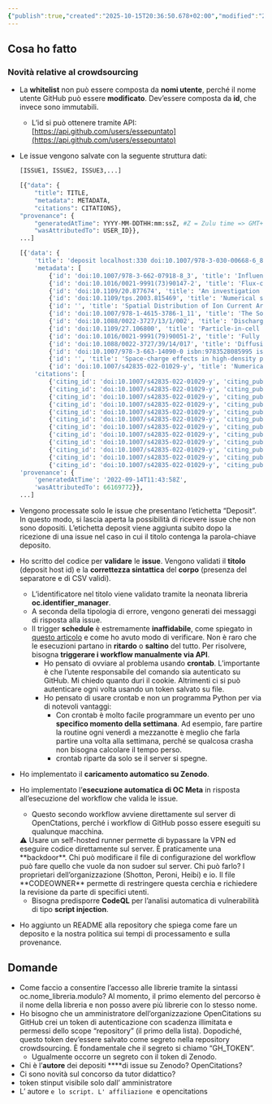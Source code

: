 ```yaml
---
{"publish":true,"created":"2025-10-15T20:36:50.678+02:00","modified":"2025-10-15T19:37:04.000+02:00","cssclasses":""}
---
```



## Cosa ho fatto

### Novità relative al crowdsourcing

- La **whitelist** non può essere composta da **nomi utente**, perché il nome utente GitHub può essere **modificato**. Dev’essere composta da **id**, che invece sono immutabili.
    - L’id si può ottenere tramite API: [https://api.github.com/users/essepuntato](https://api.github.com/users/essepuntato)
- Le issue vengono salvate con la seguente struttura dati:
    
    ```python
    [ISSUE1, ISSUE2, ISSUE3,...]
    
    [{"data": {
    	"title": TITLE,
    	"metadata": METADATA,
    	"citations": CITATIONS},
    "provenance": {
    	"generatedAtTime": YYYY-MM-DDTHH:mm:ssZ, #Z = Zulu time => GMT+0
    	"wasAttributedTo": USER_ID}},
    ...]
    
    [{'data': {
        'title': 'deposit localhost:330 doi:10.1007/978-3-030-00668-6_8', 
        'metadata': [
            {'id': 'doi:10.1007/978-3-662-07918-8_3', 'title': 'Influence of Dielectric Properties, State, and Electrodes on Electric Strength', 'author': 'Ushakov, Vasily Y.', 'pub_date': '2004', 'venue': 'Insulation of High-Voltage Equipment [isbn:9783642058530 isbn:9783662079188]', 'volume': '', 'issue': '', 'page': '27-82', 'type': 'book chapter', 'publisher': 'Springer Science and Business Media LLC [crossref:297]', 'editor': ''}, 
            {'id': 'doi:10.1016/0021-9991(73)90147-2', 'title': 'Flux-corrected transport. I. SHASTA, a fluid transport algorithm that works', 'author': 'Boris, Jay P; Book, David L', 'pub_date': '1973-1', 'venue': 'Journal of Computational Physics [issn:0021-9991]', 'volume': '11', 'issue': '1', 'page': '38-69', 'type': 'journal article', 'publisher': 'Elsevier BV [crossref:78]', 'editor': ''}, 
            {'id': 'doi:10.1109/20.877674', 'title': 'An investigation of FEM-FCT method for streamer corona simulation', 'author': 'Woong-Gee Min, ; Hyeong-Seok Kim, ; Seok-Hyun Lee, ; Song-Yop Hahn, ', 'pub_date': '2000-7', 'venue': 'IEEE Transactions on Magnetics [issn:0018-9464]', 'volume': '36', 'issue': '4', 'page': '1280-1284', 'type': 'journal article', 'publisher': 'Institute of Electrical and Electronics Engineers (IEEE) [crossref:263]', 'editor': ''}, 
            {'id': 'doi:10.1109/tps.2003.815469', 'title': 'Numerical study on influences of barrier arrangements on dielectric barrier discharge characteristics', 'author': 'Woo Seok Kang, ; Jin Myung Park, ; Yongho Kim, ; Sang Hee Hong, ', 'pub_date': '2003-8', 'venue': 'IEEE Transactions on Plasma Science [issn:0093-3813]', 'volume': '31', 'issue': '4', 'page': '504-510', 'type': 'journal article', 'publisher': 'Institute of Electrical and Electronics Engineers (IEEE) [crossref:263]', 'editor': ''}, 
            {'id': '', 'title': 'Spatial Distribution of Ion Current Around HVDC Bundle Conductors', 'author': 'Zhou, Xiangxian; Cui, Xiang; Lu, Tiebing; Fang, Chao; Zhen, Yongzan', 'pub_date': '2012-1', 'venue': 'IEEE Transactions on Power Delivery [issn:0885-8977 issn:1937-4208]', 'volume': '27', 'issue': '1', 'page': '380-390', 'type': 'journal article', 'publisher': 'Institute of Electrical and Electronics Engineers (IEEE) [crossref:263]', 'editor': ''}, 
            {'id': 'doi:10.1007/978-1-4615-3786-1_11', 'title': 'The Solution of the Continuity Equations in Ionization and Plasma Growth', 'author': 'Davies, A. J.; Niessen, W.', 'pub_date': '1990', 'venue': 'Physics and Applications of Pseudosparks [isbn:9781461366874 isbn:9781461537861]', 'volume': '', 'issue': '', 'page': '197-217', 'type': 'book chapter', 'publisher': 'Springer Science and Business Media LLC [crossref:297]', 'editor': ''}, 
            {'id': 'doi:10.1088/0022-3727/13/1/002', 'title': 'Discharge current induced by the motion of charged particles', 'author': 'Sato, N', 'pub_date': '1980-1-14', 'venue': 'Journal of Physics D: Applied Physics [issn:0022-3727 issn:1361-6463]', 'volume': '13', 'issue': '1', 'page': '3-6', 'type': 'journal article', 'publisher': 'IOP Publishing [crossref:266]', 'editor': ''}, 
            {'id': 'doi:10.1109/27.106800', 'title': 'Particle-in-cell charged-particle simulations, plus Monte Carlo collisions with neutral atoms, PIC-MCC', 'author': 'Birdsall, C.K.', 'pub_date': '1991-4', 'venue': 'IEEE Transactions on Plasma Science [issn:0093-3813]', 'volume': '19', 'issue': '2', 'page': '65-85', 'type': 'journal article', 'publisher': 'Institute of Electrical and Electronics Engineers (IEEE) [crossref:263]', 'editor': ''}, 
            {'id': 'doi:10.1016/0021-9991(79)90051-2', 'title': 'Fully multidimensional flux-corrected transport algorithms for fluids', 'author': 'Zalesak, Steven T', 'pub_date': '1979-6', 'venue': 'Journal of Computational Physics [issn:0021-9991]', 'volume': '31', 'issue': '3', 'page': '335-362', 'type': 'journal article', 'publisher': 'Elsevier BV [crossref:78]', 'editor': ''}, 
            {'id': 'doi:10.1088/0022-3727/39/14/017', 'title': 'Diffusion correction to the Raether–Meek criterion for the avalanche-to-streamer transition', 'author': 'Montijn, Carolynne; Ebert, Ute [orcid:0000-0003-3891-6869]', 'pub_date': '2006-6-30', 'venue': 'Journal of Physics D: Applied Physics [issn:0022-3727 issn:1361-6463]', 'volume': '39', 'issue': '14', 'page': '2979-2992', 'type': 'journal article', 'publisher': 'IOP Publishing [crossref:266]', 'editor': ''}, 
            {'id': 'doi:10.1007/978-3-663-14090-0 isbn:9783528085995 isbn:9783663140900', 'title': 'High-Voltage Insulation Technology', 'author': 'Kind, Dieter; Kärner, Hermann', 'pub_date': '1985', 'venue': '', 'volume': '', 'issue': '', 'page': '', 'type': 'book', 'publisher': 'Springer Science and Business Media LLC [crossref:297]', 'editor': ''}, 
            {'id': '', 'title': 'Space-charge effects in high-density plasmas', 'author': 'Morrow, R', 'pub_date': '1982-6', 'venue': 'Journal of Computational Physics [issn:0021-9991]', 'volume': '46', 'issue': '3', 'page': '454-461', 'type': 'journal article', 'publisher': 'Elsevier BV [crossref:78]', 'editor': ''}, 
            {'id': 'doi:10.1007/s42835-022-01029-y', 'title': 'Numerical Simulation of Gas Discharge Using SUPG-FEM-FCT Method with Adaptive Mesh Refinement', 'author': 'Choi, Chan Young; Park, Il Han [orcid:0000-0002-9383-6856]', 'pub_date': '2022-2-28', 'venue': 'Journal of Electrical Engineering & Technology [issn:1975-0102 issn:2093-7423]', 'volume': '17', 'issue': '3', 'page': '1873-1881', 'type': 'journal article', 'publisher': 'Springer Science and Business Media LLC [crossref:297]', 'editor': ''}], 
        'citations': [
            {'citing_id': 'doi:10.1007/s42835-022-01029-y', 'citing_publication_date': '2022-02-28', 'cited_id': 'doi:10.1007/978-3-662-07918-8_3', 'cited_publication_date': '2004'}, 
            {'citing_id': 'doi:10.1007/s42835-022-01029-y', 'citing_publication_date': '2022-02-28', 'cited_id': 'doi:10.1016/0021-9991(73)90147-2', 'cited_publication_date': '1973-1'}, 
            {'citing_id': 'doi:10.1007/s42835-022-01029-y', 'citing_publication_date': '2022-02-28', 'cited_id': 'doi:10.1109/20.877674', 'cited_publication_date': '2000-7'}, 
            {'citing_id': 'doi:10.1007/s42835-022-01029-y', 'citing_publication_date': '2022-02-28', 'cited_id': 'doi:10.1109/tps.2003.815469', 'cited_publication_date': ''}, 
            {'citing_id': 'doi:10.1007/s42835-022-01029-y', 'citing_publication_date': '2022-02-28', 'cited_id': 'doi:10.1109/tpwrd.2011.2172694', 'cited_publication_date': '2012-1'}, 
            {'citing_id': 'doi:10.1007/s42835-022-01029-y', 'citing_publication_date': '2022-02-28', 'cited_id': 'doi:10.1007/978-1-4615-3786-1_11', 'cited_publication_date': '1990'},
            {'citing_id': 'doi:10.1007/s42835-022-01029-y', 'citing_publication_date': '2022-02-28', 'cited_id': 'doi:10.1088/0022-3727/13/1/002', 'cited_publication_date': '1980-1-14'}, 
            {'citing_id': 'doi:10.1007/s42835-022-01029-y', 'citing_publication_date': '2022-02-28', 'cited_id': 'doi:10.1109/27.106800', 'cited_publication_date': '1991-4'}, 
            {'citing_id': 'doi:10.1007/s42835-022-01029-y', 'citing_publication_date': '2022-02-28', 'cited_id': 'doi:10.1016/0021-9991(79)90051-2', 'cited_publication_date': '1979-6'}, 
            {'citing_id': 'doi:10.1007/s42835-022-01029-y', 'citing_publication_date': '2022-02-28', 'cited_id': 'doi:10.1088/0022-3727/39/14/017', 'cited_publication_date': ''}, 
            {'citing_id': 'doi:10.1007/s42835-022-01029-y', 'citing_publication_date': '2022-02-28', 'cited_id': 'doi:10.1007/978-3-663-14090-0', 'cited_publication_date': '1985'}, 
            {'citing_id': 'doi:10.1007/s42835-022-01029-y', 'citing_publication_date': '2022-02-28', 'cited_id': 'doi:10.1016/0021-9991(82)90026-2', 'cited_publication_date': ''}]}, 
    'provenance': {
        'generatedAtTime': '2022-09-14T11:43:58Z', 
        'wasAttributedTo': 66169772}},
    ...]
    ```
    
- Vengono processate solo le issue che presentano l’etichetta “Deposit”. In questo modo, si lascia aperta la possibilità di ricevere issue che non sono dopositi. L’etichetta deposit viene aggiunta subito dopo la ricezione di una issue nel caso in cui il titolo contenga la parola-chiave deposito.
- Ho scritto del codice per **validare** le **issue**. Vengono validati il **titolo** (deposit host id) e la **correttezza sintattica** del **corpo** (presenza del separatore e di CSV validi).
    - L’identificatore nel titolo viene validato tramite la neonata libreria **oc.identifier_manager**.
    - A seconda della tipologia di errore, vengono generati dei messaggi di risposta alla issue.
    - Il trigger **schedule** è estremamente **inaffidabile**, come spiegato in [questo articolo](https://upptime.js.org/blog/2021/01/22/github-actions-schedule-not-working/) e come ho avuto modo di verificare. Non è raro che le esecuzioni partano in **ritardo** o **saltino** del tutto. Per risolvere, bisogna **triggerare i workflow manualmente via API**.
        - Ho pensato di ovviare al problema usando **crontab**. L’importante è che l’utente responsabile del comando sia autenticato su GitHub. Mi chiedo quanto duri il cookie. Altrimenti ci si può autenticare ogni volta usando un token salvato su file.
        - Ho pensato di usare crontab e non un programma Python per via di notevoli vantaggi:
            - Con crontab è molto facile programmare un evento per uno **specifico momento della settimana**. Ad esempio, fare partire la routine ogni venerdì a mezzanotte è meglio che farla partire una volta alla settimana, perché se qualcosa crasha non bisogna calcolare il tempo perso.
            - crontab riparte da solo se il server si spegne.
- Ho implementato il **caricamento automatico su Zenodo**.
- Ho implementato l’**esecuzione automatica di OC Meta** in risposta all’esecuzione del workflow che valida le issue.
    - Questo secondo workflow avviene direttamente sul server di OpenCtations, perché i workflow di GitHub posso essere eseguiti su qualunque macchina.
    
    <aside>
    ⚠️ Usare un self-hosted runner permette di bypassare la VPN ed eseguire codice direttamente sul server. È praticamente una **backdoor**. Chi può modificare il file di configurazione del workflow può fare quello che vuole da non sudoer sul server. Chi può farlo? I proprietari dell’organizzazione (Shotton, Peroni, Heibi) e io. Il file **CODEOWNER** permette di restringere questa cerchia e richiedere la revisione da parte di specifici utenti.
    
    </aside>
    
    - Bisogna predisporre **CodeQL** per l’analisi automatica di vulnerabilità di tipo **script injection**.
- Ho aggiunto un README alla repository che spiega come fare un deposito e la nostra politica sui tempi di processamento e sulla provenance.

## Domande

- Come faccio a consentire l’accesso alle librerie tramite la sintassi oc.nome_libreria.modulo? Al momento, il primo elemento del percorso è il nome della libreria e non posso avere più librerie con lo stesso nome.
- Ho bisogno che un amministratore dell’organizzazione OpenCitations su GitHub crei un token di autenticazione con scadenza illimitata e permessi dello scope “repository” (il primo della lista). Dopodiché, questo token dev’essere salvato come segreto nella repository crowdsourcing. È fondamentale che il segreto si chiamo “GH_TOKEN”.
    - Ugualmente occorre un segreto con il token di Zenodo.
- Chi è l’**autore** dei depositi ****di issue su Zenodo? OpenCitations?
- Ci sono novità sul concorso da tutor didattico?
- token stinput visibile solo dall’ amministratore
- L’ autore `e lo script. L' affiliazione `e opencitations